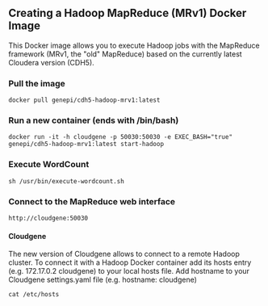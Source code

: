 ## Creating a Hadoop MapReduce (MRv1) Docker Image 

This Docker image allows you to execute Hadoop jobs with the MapReduce framework (MRv1, the "old" MapReduce) based on the currently latest Cloudera version (CDH5). 


### Pull the image

	docker pull genepi/cdh5-hadoop-mrv1:latest
	


### Run a new container (ends with /bin/bash)

	docker run -it -h cloudgene -p 50030:50030 -e EXEC_BASH="true" genepi/cdh5-hadoop-mrv1:latest start-hadoop



### Execute WordCount

	sh /usr/bin/execute-wordcount.sh



### Connect to the MapReduce web interface

    http://cloudgene:50030

#### Cloudgene
The new version of Cloudgene allows to connect to a remote Hadoop cluster.
To connect it with a Hadoop Docker container add its hosts entry (e.g. 172.17.0.2 cloudgene) to your local hosts file. Add hostname to your Cloudgene settings.yaml file (e.g. hostname: cloudgene)

    cat /etc/hosts 
    
